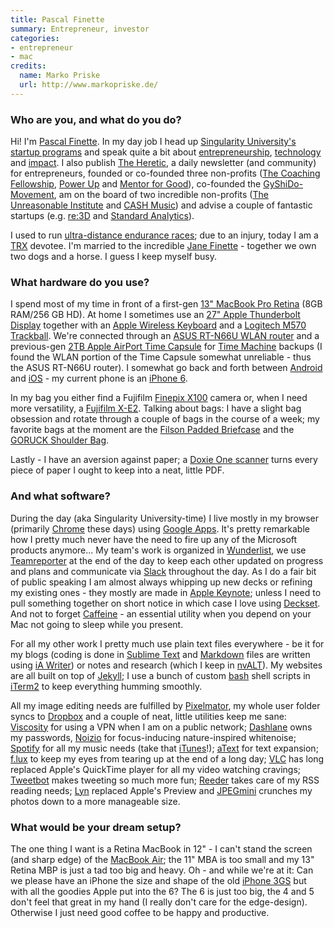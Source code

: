 ```yaml
---
title: Pascal Finette
summary: Entrepreneur, investor
categories:
- entrepreneur
- mac
credits:
  name: Marko Priske
  url: http://www.markopriske.de/
---
```


### Who are you, and what do you do?

Hi! I'm [Pascal Finette](http://finette.com/ "Pascal's website."). In my day job I head up [Singularity University's](http://singularityu.org/ "An educational corporation.") [startup programs](http://startup.singularityu.org/ "A startup program.") and speak quite a bit about [entrepreneurship](https://www.youtube.com/watch?v=bmwIXJhoL1w "Pascal's YouTube video on entrepreneurship."), [technology](https://www.youtube.com/watch?v=ZrgCq_1AVBo "Pascal's YouTube video on trends in technology.") and [impact](https://speakerdeck.com/pfinette/10-9-exponentials-and-impact "Pascal's slides about impact."). I also publish [The Heretic](http://theheretic.org/ "A newsletter for entrepreneurs."), a daily newsletter (and community) for entrepreneurs, founded or co-founded three non-profits ([The Coaching Fellowship](http://thecoachingfellowship.com/ "A coaching community."), [Power Up](http://powerup.us/ "A group entrepreneur gathering.") and [Mentor for Good](http://mentorforgood.org/ "A mentoring program for people working on social change.")), co-founded the [GyShiDo-Movement](http://gyshido.com/ "A movement for getting shit done."), am on the board of two incredible non-profits ([The Unreasonable Institute](http://unreasonableinstitute.org/ "An institution for helping entrepreneurs scale their problem solving.") and [CASH Music][cash-music]) and advise a couple of fantastic startups (e.g. [re:3D](http://www.re3d.org/ "A large-scale 3D printing service.") and [Standard Analytics](http://www.standardanalytics.io/ "A scientific publishing service.")).

I used to run [ultra-distance endurance races](http://ratracethewall.com/ "A 69-mile ultramarathon."); due to an injury, today I am a [TRX](https://www.trxtraining.com/ "A workout system.") devotee. I'm married to the incredible [Jane Finette](https://janefinette.com/ "Jane's website.") - together we own two dogs and a horse. I guess I keep myself busy.

### What hardware do you use?

I spend most of my time in front of a first-gen [13" MacBook Pro Retina][macbook-pro] (8GB RAM/256 GB HD). At home I sometimes use an [27" Apple Thunderbolt Display][thunderbolt-display] together with an [Apple Wireless Keyboard][keyboard] and a [Logitech M570 Trackball][wireless-trackball-m570]. We're connected through an [ASUS RT-N66U WLAN router][rt-n66u] and a previous-gen [2TB Apple AirPort Time Capsule][time-capsule] for [Time Machine][time-machine] backups (I found the WLAN portion of the Time Capsule somewhat unreliable - thus the ASUS RT-N66U router). I somewhat go back and forth between [Android][] and [iOS][] - my current phone is an [iPhone 6][iphone-6].

In my bag you either find a Fujifilm [Finepix X100][finepix-x100] camera or, when I need more versatility, a [Fujifilm X-E2][x-e2]. Talking about bags: I have a slight bag obsession and rotate through a couple of bags in the course of a week; my favorite bags at the moment are the [Filson Padded Briefcase][padded-computer-bag] and the [GORUCK Shoulder Bag][bombproof-shoulder-bag].

Lastly - I have an aversion against paper; a [Doxie One scanner][one.3] turns every piece of paper I ought to keep into a neat, little PDF.

### And what software?

During the day (aka Singularity University-time) I live mostly in my browser (primarily [Chrome][] these days) using [Google Apps][g-suite]. It's pretty remarkable how I pretty much never have the need to fire up any of the Microsoft products anymore... My team's work is organized in [Wunderlist][], we use [Teamreporter][teamreporter] at the end of the day to keep each other updated on progress and plans and communicate via [Slack][] throughout the day. As I do a fair bit of public speaking I am almost always whipping up new decks or refining my existing ones - they mostly are made in [Apple Keynote][keynote]; unless I need to pull something together on short notice in which case I love using [Deckset][]. And not to forget [Caffeine][] - an essential utility when you depend on your Mac not going to sleep while you present.

For all my other work I pretty much use plain text files everywhere - be it for my blogs (coding is done in [Sublime Text][sublime-text] and [Markdown][] files are written using [iA Writer][ia-writer]) or notes and research (which I keep in [nvALT][]). My websites are all built on top of [Jekyll][]; I use a bunch of custom [bash][] shell scripts in [iTerm2][] to keep everything humming smoothly.

All my image editing needs are fulfilled by [Pixelmator][], my whole user folder syncs to [Dropbox][] and a couple of neat, little utilities keep me sane: [Viscosity][] for using a VPN when I am on a public network; [Dashlane][] owns my passwords, [Noizio][] for focus-inducing nature-inspired whitenoise; [Spotify][] for all my music needs (take that [iTunes][]!); [aText][] for text expansion; [f.lux][] to keep my eyes from tearing up at the end of a long day; [VLC][] has long replaced Apple's QuickTime player for all my video watching cravings; [Tweetbot][] makes tweeting so much more fun; [Reeder][] takes care of my RSS reading needs; [Lyn][] replaced Apple's Preview and [JPEGmini][] crunches my photos down to a more manageable size.

### What would be your dream setup?

The one thing I want is a Retina MacBook in 12" - I can't stand the screen (and sharp edge) of the [MacBook Air][macbook-air]; the 11" MBA is too small and my 13" Retina MBP is just a tad too big and heavy. Oh - and while we're at it: Can we please have an iPhone the size and shape of the old [iPhone 3GS][iphone-3gs] but with all the goodies Apple put into the 6? The 6 is just too big, the 4 and 5 don't feel that great in my hand (I really don't care for the edge-design). Otherwise I just need good coffee to be happy and productive.

[bombproof-shoulder-bag]: https://www.goruck.com/shoulder-bag-15l-black-/p/GEAR-000096 "A laptop bag."
[finepix-x100]: http://www.finepix-x100.com/ "A 12.3 megapixel digital camera."
[iphone-3gs]: https://en.wikipedia.org/wiki/IPhone_3GS "A 3 megapixel smartphone."
[iphone-6]: https://en.wikipedia.org/wiki/IPhone_6 "A smartphone."
[keyboard]: https://www.apple.com/keyboard/ "The keyboard."
[macbook-air]: https://www.apple.com/macbook-air/ "A very thin laptop."
[macbook-pro]: https://www.apple.com/macbook-pro/ "A laptop."
[one.3]: http://www.getdoxie.com/product/one/ "A portable paper scanner."
[padded-computer-bag]: https://www.filson.com/products/padded-computer-bag.70258.html "A padded computer bag."
[rt-n66u]: https://www.asus.com/us/Networking/RTN66U/ "A dual-band wireless router."
[thunderbolt-display]: https://www.apple.com/displays/ "A Thunderbolt-powered monitor."
[time-capsule]: https://www.apple.com/airport-time-capsule/ "A WiFi access point and backup system."
[wireless-trackball-m570]: https://www.logitech.com/en-us/product/wireless-trackball-m570 "A wireless trackball."
[x-e2]: http://www.fujifilmusa.com/products/digital_cameras/x/fujifilm_x_e2/ "A 16 megapixel digital camera."
[android]: https://developers.google.com/android/?csw=1 "A mobile phone platform."
[atext]: https://www.trankynam.com/atext/ "A Mac text expansion application."
[bash]: http://www.gnu.org/software/bash/ "A terminal shell."
[caffeine]: http://lightheadsw.com/caffeine/ "A Mac menubar application to keep your computer awake."
[cash-music]: https://cashmusic.org/ "An open source platform for musicians."
[chrome]: https://www.google.com/intl/en/chrome/browser/ "A WebKit-based browser, where each tab runs in its own thread."
[dashlane]: https://www.dashlane.com/ "A password managment system."
[deckset]: https://www.decksetapp.com/ "A Mac tool for turning Markdown files into slides."
[dropbox]: https://www.dropbox.com/ "Online syncing and storage."
[f.lux]: https://justgetflux.com/ "A tool to make the colour of your screen adapt to the current time of day."
[g-suite]: https://gsuite.google.com/ "A hosted solution for email, calendaring and more."
[ia-writer]: https://ia.net/writer/updates/ia-writer-for-mac "A full-screen writing tool for the Mac."
[ios]: https://www.apple.com/ios/ios-10/ "A mobile operating system."
[iterm2]: http://iterm2.com/ "An alternative terminal application for Mac OS X."
[itunes]: https://www.apple.com/itunes/ "A jukebox application and online store."
[jekyll]: https://jekyllrb.com/ "A static site generator."
[jpegmini]: http://www.jpegmini.com/ "A tool for compressing JPEG images without losing quality."
[keynote]: https://www.apple.com/keynote/ "Presentation software for the Mac."
[lyn]: http://www.lynapp.com/ "A Mac image viewing application."
[markdown]: https://daringfireball.net/projects/markdown/ "An email-like format for marking up text."
[noizio]: http://noiz.io "A tranquil audio Mac application."
[nvalt]: http://brettterpstra.com/projects/nvalt/ "A fork of Notational Velocity with extra features."
[pixelmator]: http://www.pixelmator.com/mac/ "An image editor for the Mac."
[reeder]: http://madeatgloria.com/brewery/silvio/reeder "A feed client for the Mac."
[slack]: https://slack.com/ "A collaboration service."
[spotify]: https://www.spotify.com/us/ "A music streaming service."
[sublime-text]: http://www.sublimetext.com/ "A coder's text editor."
[teamreporter]: http://www.teamreporterapp.com "A service for team statuses."
[time-machine]: https://en.wikipedia.org/wiki/Time_Machine_(Mac_OS) "Backup software for the masses, included with Mac OS X 10.5."
[tweetbot]: https://tapbots.com/tweetbot/mac/ "A Twitter client for the Mac."
[viscosity]: http://www.sparklabs.com/viscosity/ "A VPN client for Mac and Windows."
[vlc]: http://www.videolan.org/vlc/ "An open-source media player."
[wunderlist]: https://www.wunderlist.com/ "A cloud-syncing to-do manager."
